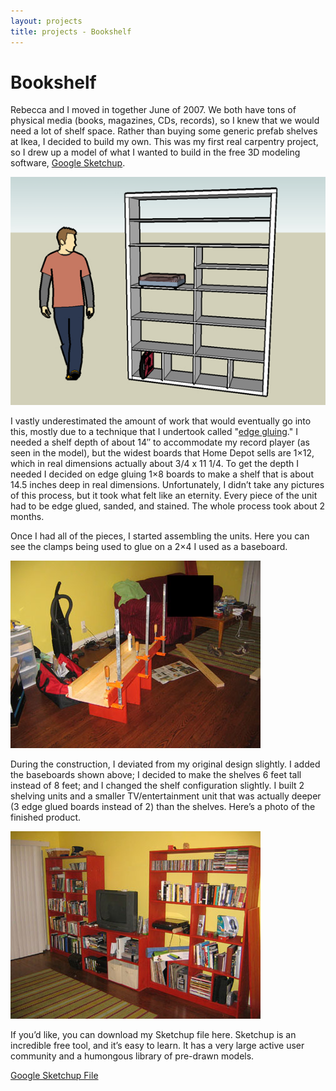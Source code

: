 ```yaml
---
layout: projects
title: projects - Bookshelf
---
```


Bookshelf
=========

Rebecca and I moved in together June of 2007.  We both have tons of physical media (books, magazines, CDs, records), so I knew that we would need a lot of shelf space.  Rather than buying some generic prefab shelves at Ikea, I decided to build my own.  This was my first real carpentry project, so I drew up a model of what I wanted to build in the free 3D modeling software, [Google Sketchup](http://sketchup.google.com/).

![shelf](/images/shelf.jpg)

I vastly underestimated the amount of work that would eventually go into this, mostly due to a technique that I undertook called "[edge gluing](http://www.woodworkingtips.com/etips/etip021206sn.html)." I needed a shelf depth of about 14″ to accommodate my record player (as seen in the model), but the widest boards that Home Depot sells are 1×12, which in real dimensions actually about 3/4 x 11 1/4.  To get the depth I needed I decided on edge gluing 1×8 boards to make a shelf that is about 14.5 inches deep in real dimensions.  Unfortunately, I didn’t take any pictures of this process, but it took what felt like an eternity.  Every piece of the unit had to be edge glued, sanded, and stained.  The whole process took about 2 months.

Once I had all of the pieces, I started assembling the units.  Here you can see the clamps being used to glue on a 2×4 I used as a baseboard.

![bookshelf_gluing](/images/bookshelf_gluing.jpg)

During the construction, I deviated from my original design slightly.  I added the baseboards shown above; I decided to make the shelves 6 feet tall instead of 8 feet; and I changed the shelf configuration slightly.  I built 2 shelving units and a smaller TV/entertainment unit that was actually deeper (3 edge glued boards instead of 2) than the shelves. Here’s a photo of the finished product.

![bookshelf](/images/bookshelf.jpg)

If you’d like, you can download my Sketchup file here.  Sketchup is an incredible free tool, and it’s easy to learn.  It has a very large active user community and a humongous library of pre-drawn models.

[Google Sketchup File](/share/shelf.skp)